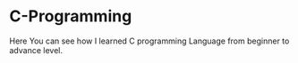 # C-Programming
Here You can see how I learned C programming Language from beginner to advance level.

